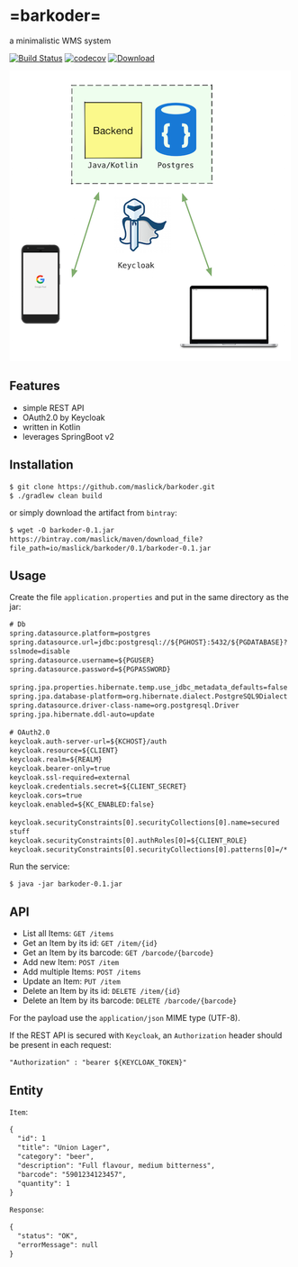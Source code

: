 # =barkoder=
a minimalistic WMS system

[![Build Status](https://travis-ci.org/maslick/barkoder.svg?branch=master)](https://travis-ci.org/maslick/barkoder)
[![codecov](https://codecov.io/gh/maslick/barkoder/branch/master/graph/badge.svg)](https://codecov.io/gh/maslick/barkoder)
[ ![Download](https://api.bintray.com/packages/maslick/maven/barkoder/images/download.svg) ](https://bintray.com/maslick/maven/barkoder/_latestVersion)

![barkoder architecture](barkoder.png)

## Features
* simple REST API
* OAuth2.0 by Keycloak
* written in Kotlin
* leverages SpringBoot v2

## Installation
```
$ git clone https://github.com/maslick/barkoder.git
$ ./gradlew clean build
```

or simply download the artifact from ``bintray``:
```
$ wget -O barkoder-0.1.jar https://bintray.com/maslick/maven/download_file?file_path=io/maslick/barkoder/0.1/barkoder-0.1.jar
```

## Usage
Create the file ``application.properties`` and put in the same directory as the jar:
```
# Db
spring.datasource.platform=postgres
spring.datasource.url=jdbc:postgresql://${PGHOST}:5432/${PGDATABASE}?sslmode=disable
spring.datasource.username=${PGUSER}
spring.datasource.password=${PGPASSWORD}

spring.jpa.properties.hibernate.temp.use_jdbc_metadata_defaults=false
spring.jpa.database-platform=org.hibernate.dialect.PostgreSQL9Dialect
spring.datasource.driver-class-name=org.postgresql.Driver
spring.jpa.hibernate.ddl-auto=update

# OAuth2.0
keycloak.auth-server-url=${KCHOST}/auth
keycloak.resource=${CLIENT}
keycloak.realm=${REALM}
keycloak.bearer-only=true
keycloak.ssl-required=external
keycloak.credentials.secret=${CLIENT_SECRET}
keycloak.cors=true
keycloak.enabled=${KC_ENABLED:false}

keycloak.securityConstraints[0].securityCollections[0].name=secured stuff
keycloak.securityConstraints[0].authRoles[0]=${CLIENT_ROLE}
keycloak.securityConstraints[0].securityCollections[0].patterns[0]=/*
```
Run the service:
```
$ java -jar barkoder-0.1.jar
```

## API
* List all Items: ``GET /items``
* Get an Item by its id: ``GET /item/{id}``
* Get an Item by its barcode: ``GET /barcode/{barcode}``
* Add new Item: ``POST /item``
* Add multiple Items: ``POST /items``
* Update an Item: ``PUT /item``
* Delete an Item by its id: ``DELETE /item/{id}``
* Delete an Item by its barcode: ``DELETE /barcode/{barcode}``

For the payload use the ``application/json`` MIME type (UTF-8).

If the REST API is secured with ``Keycloak``, an ``Authorization`` header should be present in each request:
```
"Authorization" : "bearer ${KEYCLOAK_TOKEN}"
```

## Entity
``Item``:
```
{
  "id": 1
  "title": "Union Lager",
  "category": "beer",
  "description": "Full flavour, medium bitterness",
  "barcode": "5901234123457",
  "quantity": 1
}
```

``Response``:
```
{
  "status": "OK",
  "errorMessage": null
}
```


